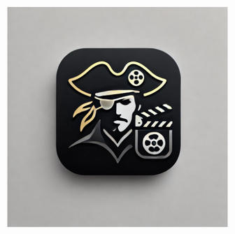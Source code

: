 ![alt text](https://github.com/TuranTalayhan/Blackbeard/blob/master/app/src/main/res/drawable/black_beard_icon.png?raw=true)

